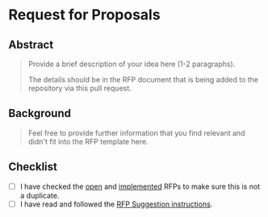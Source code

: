 # Request for Proposals

## Abstract

> Provide a brief description of your idea here (1-2 paragraphs).
>
> The details should be in the RFP document that is being added to the repository via this pull request.


## Background

> Feel free to provide further information that you find relevant and didn't fit into the RFP template here.


## Checklist

- [ ] I have checked the [open](https://github.com/w3f/General-Grants-Program/tree/master/rfps) and [implemented](https://github.com/w3f/General-Grants-Program/tree/master/rfps/implemented) RFPs to make sure this is not a duplicate.
- [ ] I have read and followed the [RFP Suggestion instructions](https://github.com/w3f/General-Grants-Program#mailbox_with_mail-request-for-proposals-rfp-suggestions).
